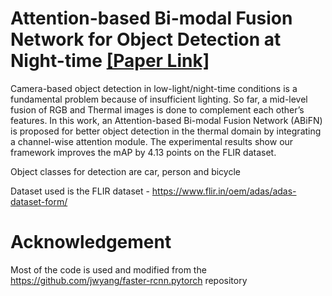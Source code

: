 # Attention-based Bi-modal Fusion Network for Object Detection at Night-time [[Paper Link]](https://digital-library.theiet.org/content/journals/10.1049/el.2020.1952)

Camera-based object detection in low-light/night-time conditions is a fundamental problem because of insufficient lighting. 
So far, a mid-level fusion of RGB and Thermal images is done to complement each other’s features. 
In this work, an Attention-based Bi-modal Fusion Network (ABiFN) is proposed for better object detection in the thermal domain by integrating a channel-wise attention module. The experimental results show our framework improves the mAP by 4.13 points on the FLIR dataset.

Object classes for detection are car, person and bicycle

Dataset used is the FLIR dataset - https://www.flir.in/oem/adas/adas-dataset-form/

# Acknowledgement

Most of the code is used and modified from the https://github.com/jwyang/faster-rcnn.pytorch repository
